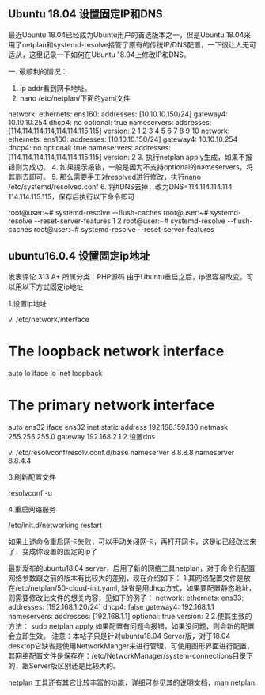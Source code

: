 

## Ubuntu 18.04 设置固定IP和DNS

最近Ubuntu 18.04已经成为Ubuntu用户的首选版本之一，但是Ubuntu 18.04采用了netplan和systemd-resolve接管了原有的传统IP/DNS配置，一下很让人无可适从，这里记录一下如何在Ubuntu 18.04上修改IP和DNS。

一. 最顺利的情况：
1. ip addr看到网卡地址。
2. nano /etc/netplan/下面的yaml文件

network:
    ethernets:
        ens160:
            addresses: [10.10.10.150/24]
            gateway4: 10.10.10.254
            dhcp4: no
            optional: true
            nameservers:
                addresses: [114.114.114.114,114.114.115.115]
    version: 2
1
2
3
4
5
6
7
8
9
10
network:
    ethernets:
        ens160:
            addresses: [10.10.10.150/24]
            gateway4: 10.10.10.254
            dhcp4: no
            optional: true
            nameservers:
                addresses: [114.114.114.114,114.114.115.115]
    version: 2
3. 执行netplan apply生成，如果不报错则为成功。
4. 如果提示报错，一般是因为不支持optional的nameservers，将其删去即可。
5. 那么需要手工对resolved进行修改，执行nano /etc/systemd/resolved.conf
6. 将#DNS去掉，改为DNS=114.114.114.114 114.114.115.115，保存后执行以下命令即可

root@user:~# systemd-resolve --flush-caches
root@user:~# systemd-resolve --reset-server-features
1
2
root@user:~# systemd-resolve --flush-caches
root@user:~# systemd-resolve --reset-server-features


## ubuntu16.0.4 设置固定ip地址
 发表评论
 313
A+
所属分类：PHP源码
由于Ubuntu重启之后，ip很容易改变，可以用以下方式固定ip地址

1.设置ip地址

vi /etc/network/interface

# The loopback network interface
auto lo
iface lo inet loopback

# The primary network interface
auto ens32
iface ens32 inet static
address 192.168.159.130
netmask 255.255.255.0
gateway 192.168.2.1
2.设置dns

vi /etc/resolvconf/resolv.conf.d/base
nameserver 8.8.8.8
nameserver 8.8.4.4

3.刷新配置文件

resolvconf -u

4.重启网络服务

/etc/init.d/networking restart

如果上述命令重启网卡失败，可以手动关闭网卡，再打开网卡，这是ip已经改过来了，变成你设置的固定的ip了

最新发布的ubuntu18.04 server，启用了新的网络工具netplan，对于命令行配置网络参数跟之前的版本有比较大的差别，现在介绍如下：
1.其网络配置文件是放在/etc/netplan/50-cloud-init.yaml, 缺省是用dhcp方式，如果要配置静态地址，则需要修改此文件的想关内容，见如下的例子：
network:
ethernets:
ens33:
addresses: [192.168.1.20/24]
dhcp4: false
gateway4: 192.168.1.1
nameservers:
addresses: [192.168.1.1]
optional: true
version: 2
2.使其生效的方法：
sudo netplan apply
如果配置有问题会报错，如果没问题，则会新的配置会立即生效。
注意：本帖子只是针对ubuntu18.04 Server版，对于18.04 desktop它缺省是使用NetworkManger来进行管理，可使用图形界面进行配置，其网络配置文件是保存在：/etc/NetworkManager/system-connections目录下的，跟Server版区别还是比较大的。

netplan 工具还有其它比较丰富的功能，详细可参见其的说明文档，man netplan.


